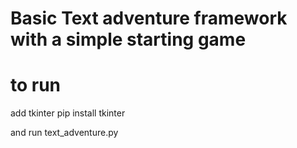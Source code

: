 #  Basic Text adventure framework with a simple starting game

# to run
add tkinter
pip install tkinter

and run text_adventure.py



 
